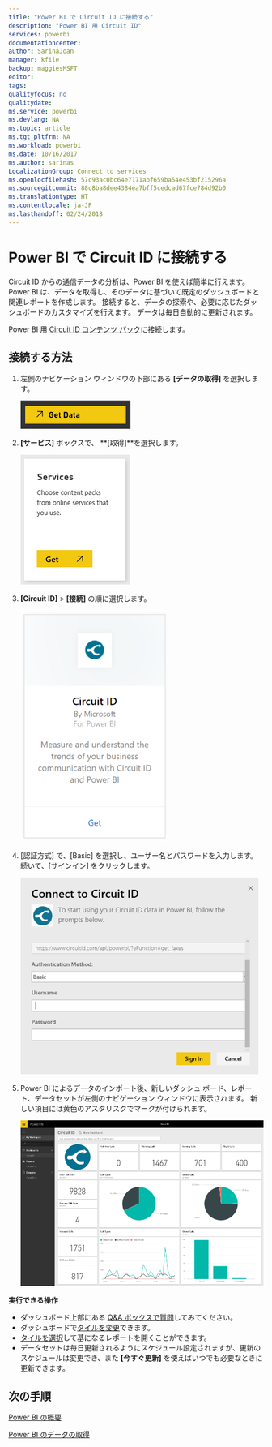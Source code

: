 ```yaml
---
title: "Power BI で Circuit ID に接続する"
description: "Power BI 用 Circuit ID"
services: powerbi
documentationcenter: 
author: SarinaJoan
manager: kfile
backup: maggiesMSFT
editor: 
tags: 
qualityfocus: no
qualitydate: 
ms.service: powerbi
ms.devlang: NA
ms.topic: article
ms.tgt_pltfrm: NA
ms.workload: powerbi
ms.date: 10/16/2017
ms.author: sarinas
LocalizationGroup: Connect to services
ms.openlocfilehash: 57c93ac0bc64e7171abf659ba54e453bf215296a
ms.sourcegitcommit: 88c8ba8dee4384ea7bff5cedcad67fce784d92b0
ms.translationtype: HT
ms.contentlocale: ja-JP
ms.lasthandoff: 02/24/2018
---
```

# <a name="connect-to-circuit-id-with-power-bi"></a>Power BI で Circuit ID に接続する
Circuit ID からの通信データの分析は、Power BI を使えば簡単に行えます。 Power BI は、データを取得し、そのデータに基づいて既定のダッシュボードと関連レポートを作成します。 接続すると、データの探索や、必要に応じたダッシュボードのカスタマイズを行えます。 データは毎日自動的に更新されます。

Power BI 用 [Circuit ID コンテンツ パック](https://app.powerbi.com/getdata/services/circuitid)に接続します。

## <a name="how-to-connect"></a>接続する方法
1. 左側のナビゲーション ウィンドウの下部にある **[データの取得]** を選択します。
   
    ![](media/service-connect-to-circuit-id/getdata.png)
2. **[サービス]** ボックスで、 **[取得]**を選択します。
   
    ![](media/service-connect-to-circuit-id/services.png)
3. **[Circuit ID]** \> **[接続]** の順に選択します。
   
    ![](media/service-connect-to-circuit-id/circuitid.png)
4. [認証方式] で、[Basic] を選択し、ユーザー名とパスワードを入力します。 続いて、[サインイン] をクリックします。
   
    ![](media/service-connect-to-circuit-id/circuitid_login.png)
5. Power BI によるデータのインポート後、新しいダッシュ ボード、レポート、データセットが左側のナビゲーション ウィンドウに表示されます。 新しい項目には黄色のアスタリスクでマークが付けられます。
   
    ![](media/service-connect-to-circuit-id/circuitid_dashboard_chrome.png)

**実行できる操作**

* ダッシュボード上部にある [Q&A ボックスで質問](power-bi-q-and-a.md)してみてください。
* ダッシュボードで[タイルを変更](service-dashboard-edit-tile.md)できます。
* [タイルを選択](service-dashboard-tiles.md)して基になるレポートを開くことができます。
* データセットは毎日更新されるようにスケジュール設定されますが、更新のスケジュールは変更でき、また **[今すぐ更新]** を使えばいつでも必要なときに更新できます。

## <a name="next-steps"></a>次の手順
[Power BI の概要](service-get-started.md)

[Power BI のデータの取得](service-get-data.md)


